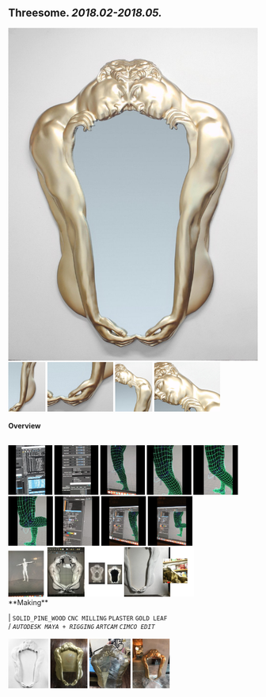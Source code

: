 
## Threesome. _2018.02-2018.05._  
![Threesome](/projects/Threesome/100.jpg)<a href="https://ewwgene.github.io/projects/Threesome/111.jpg"><img src="/projects/Threesome/111.jpg" height="100"></a> <a href="https://ewwgene.github.io/projects/Threesome/113.jpg"><img src="/projects/Threesome/113.jpg" height="100"></a> <a href="https://ewwgene.github.io/projects/Threesome/115.jpg"><img src="/projects/Threesome/115.jpg" height="100"></a> <a href="https://ewwgene.github.io/projects/Threesome/117.jpg"><img src="/projects/Threesome/117.jpg" height="100"></a> 
<br>  
**Overview**  
 
<br>
<a href="https://ewwgene.github.io/projects/Threesome/Making/111.jpg"><img src="/projects/Threesome/Making/111.jpg" height="100"></a> <a href="https://ewwgene.github.io/projects/Threesome/Making/113.jpg"><img src="/projects/Threesome/Making/113.jpg" height="100"></a> <a href="https://ewwgene.github.io/projects/Threesome/Making/115.jpg"><img src="/projects/Threesome/Making/115.jpg" height="100"></a> <a href="https://ewwgene.github.io/projects/Threesome/Making/116.jpg"><img src="/projects/Threesome/Making/116.jpg" height="100"></a> <a href="https://ewwgene.github.io/projects/Threesome/Making/117.jpg"><img src="/projects/Threesome/Making/117.jpg" height="100"></a> <a href="https://ewwgene.github.io/projects/Threesome/Making/118.jpg"><img src="/projects/Threesome/Making/118.jpg" height="100"></a> <a href="https://ewwgene.github.io/projects/Threesome/Making/123.jpg"><img src="/projects/Threesome/Making/123.jpg" height="100"></a> <a href="https://ewwgene.github.io/projects/Threesome/Making/124.jpg"><img src="/projects/Threesome/Making/124.jpg" height="100"></a> <a href="https://ewwgene.github.io/projects/Threesome/Making/125.jpg"><img src="/projects/Threesome/Making/125.jpg" height="100"></a> <br><a href="https://ewwgene.github.io/projects/Threesome/Making/311.jpg"><img src="/projects/Threesome/Making/311.jpg" height="100"></a> <a href="https://ewwgene.github.io/projects/Threesome/Making/331.jpg"><img src="/projects/Threesome/Making/331.jpg" height="100"></a> <a href="https://ewwgene.github.io/projects/Threesome/Making/333.jpg"><img src="/projects/Threesome/Making/333.jpg" height="100"></a> <a href="https://ewwgene.github.io/projects/Threesome/Making/335.jpg"><img src="/projects/Threesome/Making/335.jpg" height="100"></a> <br>  
**Making**  
  
|
`SOLID_PINE_WOOD` `CNC MILLING` `PLASTER` `GOLD LEAF`   
/
_`AUTODESK MAYA + RIGGING`_ _`ARTCAM`_ _`CIMCO EDIT`_   
<br>
<a href="https://ewwgene.github.io/projects/Threesome/303.jpg"><img src="/projects/Threesome/303.jpg" height="100"></a> <a href="https://ewwgene.github.io/projects/Threesome/304.jpg"><img src="/projects/Threesome/304.jpg" height="100"></a> <a href="https://ewwgene.github.io/projects/Threesome/305.jpg"><img src="/projects/Threesome/305.jpg" height="100"></a> <a href="https://ewwgene.github.io/projects/Threesome/307.jpg"><img src="/projects/Threesome/307.jpg" height="100"></a> 
<br>

